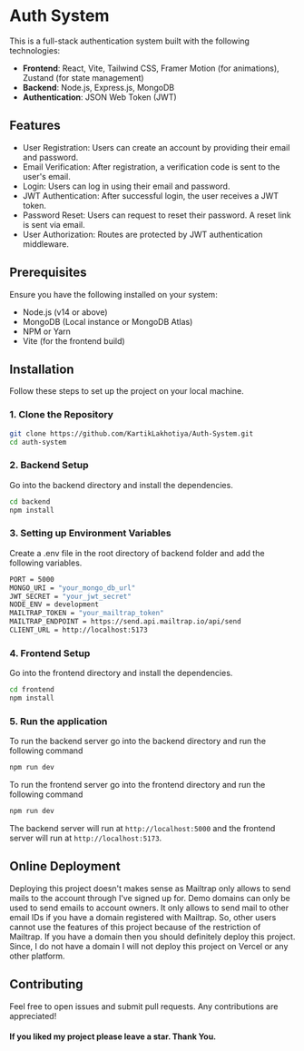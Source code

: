 # Auth System

This is a full-stack authentication system built with the following technologies:

- **Frontend**: React, Vite, Tailwind CSS, Framer Motion (for animations), Zustand (for state management)
- **Backend**: Node.js, Express.js, MongoDB
- **Authentication**: JSON Web Token (JWT)

## Features

- User Registration: Users can create an account by providing their email and password.
- Email Verification: After registration, a verification code is sent to the user's email.
- Login: Users can log in using their email and password.
- JWT Authentication: After successful login, the user receives a JWT token.
- Password Reset: Users can request to reset their password. A reset link is sent via email.
- User Authorization: Routes are protected by JWT authentication middleware.

## Prerequisites

Ensure you have the following installed on your system:

- Node.js (v14 or above)
- MongoDB (Local instance or MongoDB Atlas)
- NPM or Yarn
- Vite (for the frontend build)

## Installation

Follow these steps to set up the project on your local machine.

### 1. Clone the Repository

```bash
git clone https://github.com/KartikLakhotiya/Auth-System.git
cd auth-system
```

### 2. Backend Setup

Go into the backend directory and install the dependencies.

```bash
cd backend
npm install
```

### 3. Setting up Environment Variables

Create a .env file in the root directory of backend folder and add the following variables.

```bash
PORT = 5000
MONGO_URI = "your_mongo_db_url" 
JWT_SECRET = "your_jwt_secret" 
NODE_ENV = development
MAILTRAP_TOKEN = "your_mailtrap_token"
MAILTRAP_ENDPOINT = https://send.api.mailtrap.io/api/send
CLIENT_URL = http://localhost:5173
```

### 4. Frontend Setup

Go into the frontend directory and install the dependencies.
```bash
cd frontend
npm install
```

### 5. Run the application

To run the backend server go into the backend directory and run the following command
```bash
npm run dev
```

To run the frontend server go into the frontend directory and run the following command
```bash
npm run dev
```

The backend server will run at ```http://localhost:5000``` and the frontend server will run at ```http://localhost:5173```.

## Online Deployment

Deploying this project doesn't makes sense as Mailtrap only allows to send mails to the account through I've signed up for. Demo domains can only be used to send emails to account owners. It only allows to send mail to other email IDs if you have a domain registered with Mailtrap. So, other users cannot use the features of this project because of the restriction of Mailtrap. If you have a domain then you should definitely deploy this project.
Since, I do not have a domain I will not deploy this project on Vercel or any other platform.

## Contributing

Feel free to open issues and submit pull requests. Any contributions are appreciated!

#### If you liked my project please leave a star. Thank You.